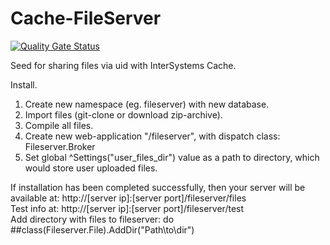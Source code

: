 Cache-FileServer
================
 [![Quality Gate Status](https://community.objectscriptquality.com/api/project_badges/measure?project=intersystems_iris_community%2FCache-FileServer&metric=alert_status)](https://community.objectscriptquality.com/dashboard?id=intersystems_iris_community%2FCache-FileServer)

Seed for sharing files via uid with InterSystems Cache.<br>

Install.<br>
1. Create new namespace (eg. fileserver) with new database.<br>
2. Import files (git-clone or download zip-archive).<br>
3. Compile all files.<br>
4. Create new web-application "/fileserver", with dispatch class: Fileserver.Broker<br>
5. Set global ^Settings("user_files_dir") value as a path to directory, which would store user uploaded files.<br>

If installation has been completed successfully, then your server will be available at: http://[server ip]:[server port]/fileserver/files<br>
Test info at:  http://[server ip]:[server port]/fileserver/test<br>
Add directory with files to fileserver: do ##class(Fileserver.File).AddDir("Path\to\dir")
